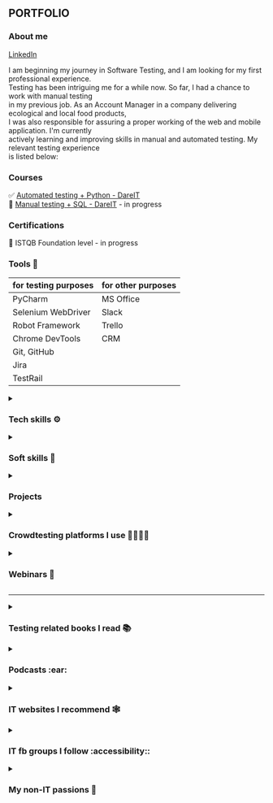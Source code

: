 <h2> PORTFOLIO </h2> 

<h3> About me </h3>   

[LinkedIn](https://www.linkedin.com/in/karolina-szybiak) <br>

I am beginning my journey in Software Testing, and I am looking for my first professional experience.    
Testing has been intriguing me for a while now. So far, I had a chance to work with manual testing   
in my previous job. As an Account Manager in a company delivering ecological and local food products,    
I was also responsible for assuring a proper working of the web and mobile application. I'm currently    
actively learning and improving skills in manual and automated testing. My relevant testing experience    
is listed below:

<h3> Courses </h3>

✅ [Automated testing + Python - DareIT](https://github.com/karolinaszy/automated_tests_challenge) <br>
🔲 [Manual testing + SQL - DareIT](https://github.com/karolinaszy/manual_tests_challenge) - in progress

<h3> Certifications </h3>

🔲 ISTQB Foundation level - in progress

<h3> Tools 🧰 </h3> 

| for testing purposes | for other purposes |    
|----------------------|--------------------|
| PyCharm              | MS Office          |     
| Selenium WebDriver   | Slack              |
| Robot Framework      | Trello             |
| Chrome DevTools      | CRM                |
| Git, GitHub          |                    |   
| Jira                 |                    |    
| TestRail             |                    |


<details>
<summary> <h3> Tech skills ⚙️ </h3> </summary>

- SQL basics 🔰
- Python basics 🐍   
- HTML basics 🔶
- Software testing basics 💻
- Creating test cases 📰    
- Reporting bugs 🪲   
- Xpath 🔖    
- Analytical skills 🧠
</details>

<details>
<summary> <h3> Soft skills 👐 </h3> </summary>

- motivated to learn 📖
- curious 🤓
- team player 👪
- analytical thinking 💭
- intent 🔥
- detail-oriented 👈
</details>

<details>
<summary> <h3> Projects </h3> </summary>

<details>
<summary> <h4> Autotests </h4> </summary>

- autotests Selenium + Python for DareIT challenge [link to repo](https://github.com/karolinaszy/challenge_portfolio_karolina)   
- autotests Robot Framework for DareIT challenge [link to repo](https://github.com/karolinaszy/test_robotframework)
</details>

<details>
<summary> <h4> Test cases </h4> </summary>

- Scout Panel manual testing [1](https://docs.google.com/spreadsheets/d/1eDfkKOzmwgp176t2s64f1L-6R99oGGE6i18GwfHpje8/edit#gid=0) and [2](https://docs.google.com/spreadsheets/d/1xaNB1ceHnNw-iiPfOMvtmVnaqZ1ZwAAqJOpfqoQwT5k/edit#gid=471464752)
- [Scouts Panel automated testing](https://drive.google.com/drive/folders/1987MHeKnAwviBS8oxVPAMrAryYXPj8IF)
</details>

<details>
<summary> <h4> Bug reports </h4> </summary>

- [Scouts Panel automated tests](https://docs.google.com/spreadsheets/d/1mclDrxefSIJAC0EKxuxXirdDfHzRAEqVYnNXRTJoioM/edit#gid=0)
- [Scouts Panel manual tests](https://docs.google.com/spreadsheets/d/1hb-gv6v6JmhwuLAF0AuvuvU8oYAPN9v9Tqh1uSQaJ-c/edit#gid=1604189475)
- [olx mobile app manual tests](https://docs.google.com/spreadsheets/d/1ItrAvKvbV1vl7Mgt1p2S9rNnKdQx-ZbWmBQMJJU4u7w/edit#gid=0)
</details> 

</details>

<details> 
<summary> <h3> Crowdtesting platforms I use 👨‍👨‍👧‍👧 </h3> </summary>

- [MrBuggy](http://mrbuggy.pl/)
- [uTest](https://www.utest.com/)
</details>

<details> 
<summary> <h3> Webinars 🎥 </h3> </summary>

✅ [Introduction to QA (GoIT)](https://qa.m.goit.global/pl/)   
✅ [Automatycznie 🤖 czy Manualnie 🔍? (DareIT)](https://www.facebook.com/events/1121747482561218)  
</details>

------

<details> 
<summary> <h3> Testing related books I read 📚 </h3> </summary>

- Zawód Tester - Radosław Smilgin
- Testowanie i jakość oprogramowania - Adam Roman
- Automatyzacja testów - Arnon Axelrod
- Cetryfikowany tester ISTQB - Adam Roman, Lucjan Stapp
</details>

<details> 
<summary> <h3> Podcasts :ear: </h3> </summary>

- [Tu się testuje](https://open.spotify.com/show/75eyDizBIrd2QX0kSkkApJ)
- [No Fluff Cast](https://open.spotify.com/show/7lYEvkUQjv6p282vPtAs6d)
- [Testowanie oprogramowania](https://open.spotify.com/show/7jqDWVuJ7YSX4ep1a5tMMd)
- [Strong Women in IT](https://open.spotify.com/show/3UG6N8xsqVWJ6s5jA6GE99?si=753efa75fe1f4661)
</details>

<details> 
<summary> <h3> IT websites I recommend 🕸️ </h3> </summary>

- [testerzy.pl](https://testerzy.pl/)
- [No fluff jobs blog](https://nofluffjobs.com/pl/log/)
- [Geek Girls Carrots](https://gocarrots.org/)
- [Na podbój IT!](https://podboj.it/)
- [Łukasz Zieliński blog](https://lukasz-zielinski.pl/)
- [QA/ Test automation blog](https://amelia.qa/blog)
</details>

<details> 
<summary> <h3> IT fb groups I follow :accessibility:: </h3> </summary>

- [Tester oprogramowania - wsparcie na starcie](https://www.facebook.com/groups/testeroprogramowania)   
- [DareIT Community](https://www.facebook.com/groups/2029087700497738)   
- [Testowanie oprogramowania](https://www.facebook.com/groups/141683635854223/)
- [Testuj, Dziewczyno!](https://www.facebook.com/groups/514014750879165/)
</details>

<details> 
<summary> <h3> My non-IT passions 🤙 </h3> </summary>

- rock climbing 🌄
- road and gravel bicycle 🚲
- yoga 🧘
- oriental culture and philosophy ☯️
</details>
